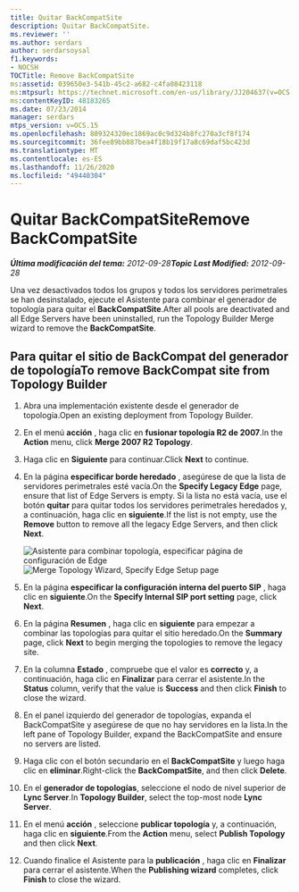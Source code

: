 ```yaml
---
title: Quitar BackCompatSite
description: Quitar BackCompatSite.
ms.reviewer: ''
ms.author: serdars
author: serdarsoysal
f1.keywords:
- NOCSH
TOCTitle: Remove BackCompatSite
ms:assetid: 039650e3-541b-45c2-a682-c4fa08423118
ms:mtpsurl: https://technet.microsoft.com/en-us/library/JJ204637(v=OCS.15)
ms:contentKeyID: 48183265
ms.date: 07/23/2014
manager: serdars
mtps_version: v=OCS.15
ms.openlocfilehash: 809324320ec1869ac0c9d324b8fc270a3cf8f174
ms.sourcegitcommit: 36fee89bb887bea4f18b19f17a8c69daf5bc423d
ms.translationtype: MT
ms.contentlocale: es-ES
ms.lasthandoff: 11/26/2020
ms.locfileid: "49440304"
---
```

# <a name="remove-backcompatsite"></a><span data-ttu-id="eec13-103">Quitar BackCompatSite</span><span class="sxs-lookup"><span data-stu-id="eec13-103">Remove BackCompatSite</span></span>

<div data-xmlns="http://www.w3.org/1999/xhtml">

<div class="topic" data-xmlns="http://www.w3.org/1999/xhtml" data-msxsl="urn:schemas-microsoft-com:xslt" data-cs="https://msdn.microsoft.com/">

<div data-asp="https://msdn2.microsoft.com/asp">



</div>

<div id="mainSection">

<div id="mainBody"><span data-ttu-id="eec13-104">

<span> </span></span><span class="sxs-lookup"><span data-stu-id="eec13-104">

<span> </span></span></span>

<span data-ttu-id="eec13-105">_**Última modificación del tema:** 2012-09-28_</span><span class="sxs-lookup"><span data-stu-id="eec13-105">_**Topic Last Modified:** 2012-09-28_</span></span>

<span data-ttu-id="eec13-106">Una vez desactivados todos los grupos y todos los servidores perimetrales se han desinstalado, ejecute el Asistente para combinar el generador de topología para quitar el **BackCompatSite**.</span><span class="sxs-lookup"><span data-stu-id="eec13-106">After all pools are deactivated and all Edge Servers have been uninstalled, run the Topology Builder Merge wizard to remove the **BackCompatSite**.</span></span>

<div>

## <a name="to-remove-backcompat-site-from-topology-builder"></a><span data-ttu-id="eec13-107">Para quitar el sitio de BackCompat del generador de topología</span><span class="sxs-lookup"><span data-stu-id="eec13-107">To remove BackCompat site from Topology Builder</span></span>

1.  <span data-ttu-id="eec13-108">Abra una implementación existente desde el generador de topología.</span><span class="sxs-lookup"><span data-stu-id="eec13-108">Open an existing deployment from Topology Builder.</span></span>

2.  <span data-ttu-id="eec13-109">En el menú **acción** , haga clic en **fusionar topología R2 de 2007**.</span><span class="sxs-lookup"><span data-stu-id="eec13-109">In the **Action** menu, click **Merge 2007 R2 Topology**.</span></span>

3.  <span data-ttu-id="eec13-110">Haga clic en **Siguiente** para continuar.</span><span class="sxs-lookup"><span data-stu-id="eec13-110">Click **Next** to continue.</span></span>

4.  <span data-ttu-id="eec13-111">En la página **especificar borde heredado** , asegúrese de que la lista de servidores perimetrales esté vacía.</span><span class="sxs-lookup"><span data-stu-id="eec13-111">On the **Specify Legacy Edge** page, ensure that list of Edge Servers is empty.</span></span> <span data-ttu-id="eec13-112">Si la lista no está vacía, use el botón **quitar** para quitar todos los servidores perimetrales heredados y, a continuación, haga clic en **siguiente**.</span><span class="sxs-lookup"><span data-stu-id="eec13-112">If the list is not empty, use the **Remove** button to remove all the legacy Edge Servers, and then click **Next**.</span></span>
    
    <span data-ttu-id="eec13-113">![Asistente para combinar topología, especificar página de configuración de Edge](images/JJ204637.fb35a59a-711e-4259-b177-7311df1fed3c(OCS.15).jpg "Asistente para combinar topología, especificar página de configuración de Edge")</span><span class="sxs-lookup"><span data-stu-id="eec13-113">![Merge Topology Wizard, Specify Edge Setup page](images/JJ204637.fb35a59a-711e-4259-b177-7311df1fed3c(OCS.15).jpg "Merge Topology Wizard, Specify Edge Setup page")</span></span>  

5.  <span data-ttu-id="eec13-114">En la página **especificar la configuración interna del puerto SIP** , haga clic en **siguiente**.</span><span class="sxs-lookup"><span data-stu-id="eec13-114">On the **Specify Internal SIP port setting** page, click **Next**.</span></span>

6.  <span data-ttu-id="eec13-115">En la página **Resumen** , haga clic en **siguiente** para empezar a combinar las topologías para quitar el sitio heredado.</span><span class="sxs-lookup"><span data-stu-id="eec13-115">On the **Summary** page, click **Next** to begin merging the topologies to remove the legacy site.</span></span>

7.  <span data-ttu-id="eec13-116">En la columna **Estado** , compruebe que el valor es **correcto** y, a continuación, haga clic en **Finalizar** para cerrar el asistente.</span><span class="sxs-lookup"><span data-stu-id="eec13-116">In the **Status** column, verify that the value is **Success** and then click **Finish** to close the wizard.</span></span>

8.  <span data-ttu-id="eec13-117">En el panel izquierdo del generador de topologías, expanda el BackCompatSite y asegúrese de que no hay servidores en la lista.</span><span class="sxs-lookup"><span data-stu-id="eec13-117">In the left pane of Topology Builder, expand the BackCompatSite and ensure no servers are listed.</span></span>

9.  <span data-ttu-id="eec13-118">Haga clic con el botón secundario en el **BackCompatSite** y luego haga clic en **eliminar**.</span><span class="sxs-lookup"><span data-stu-id="eec13-118">Right-click the **BackCompatSite**, and then click **Delete**.</span></span>

10. <span data-ttu-id="eec13-119">En el **generador de topologías**, seleccione el nodo de nivel superior de **Lync Server**.</span><span class="sxs-lookup"><span data-stu-id="eec13-119">In **Topology Builder**, select the top-most node **Lync Server**.</span></span>

11. <span data-ttu-id="eec13-120">En el menú **acción** , seleccione **publicar topología** y, a continuación, haga clic en **siguiente**.</span><span class="sxs-lookup"><span data-stu-id="eec13-120">From the **Action** menu, select **Publish Topology** and then click **Next**.</span></span>

12. <span data-ttu-id="eec13-121">Cuando finalice el Asistente para la **publicación** , haga clic en **Finalizar** para cerrar el asistente.</span><span class="sxs-lookup"><span data-stu-id="eec13-121">When the **Publishing wizard** completes, click **Finish** to close the wizard.</span></span>

<span data-ttu-id="eec13-122"></div>

</div>

<span> </span>

</div>

</div>

</span><span class="sxs-lookup"><span data-stu-id="eec13-122"></div>

</div>

<span> </span>

</div>

</div>

</span></span></div>

